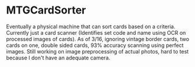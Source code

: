 # MTGCardSorter

Eventually a physical machine that can sort cards based on a criteria. Currently just a card scanner (Identifies set code and name using OCR on processed images of cards). As of 3/16, ignoring vintage border cards, two cards on one, double sided cards, 93% accuracy scanning using perfect images. Still working on image preprocessing of actual photos, hard to test because I don't have an adequate camera.
